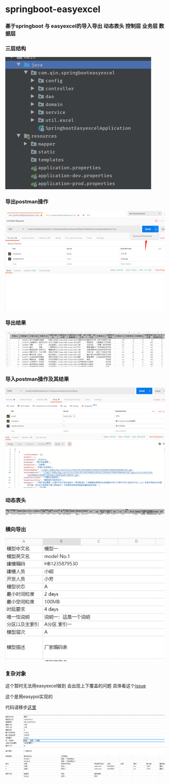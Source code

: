 # springboot-easyexcel

### 基于springboot 与 easyexcel的导入导出 动态表头 控制层 业务层 数据层 

### 三层结构
![](./pic/4.png)

### 导出postman操作

![](./pic/1.png)


### 导出结果

![](./pic/2.png)


### 导入postman操作及其结果

![](./pic/3.png)


### 动态表头

![](./pic/5.png)

### 横向导出


![](./pic/6.png)


### 复杂对象


这个暂时无法用easyexcel做到 会出现上下覆盖的问题 具体看这个[issue](https://github.com/alibaba/easyexcel/issues/800)

这个是用easypoi实现的

代码请移步[这里](https://github.com/Qinxianshen/springboot-easypoi)


![](./pic/7.png)